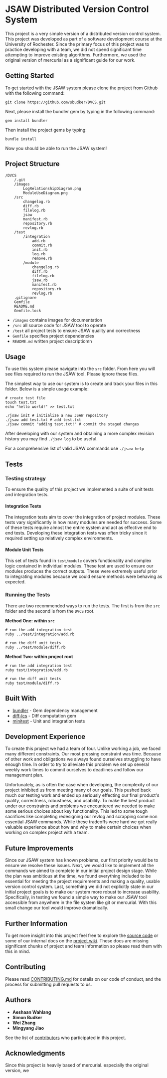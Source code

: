 # JSAW Distributed Version Control System

This project is a very simple version of a distributed version control system. This project was developed as part of a software development course at the University of Rochester. Since the primary focus of this project was to practice developing with a team, we did not spend significant time attempting to improve existing algorithms. Furthermore, we used the original version of mercurial as a significant guide for our work.

## Getting Started

To get started with the JSAW system please clone the project from Github with the following command:

`git clone https://github.com/sbudker/DVCS.git`

Next, please install the bundler gem by typing in the following command:

`gem install bundler`

Then install the project gems by typing:

`bundle install`

Now you should be able to run the JSAW system!

## Project Structure

```
/DVCS
	/.git
	/images
		LogRelationshipDiagram.png
		ModuleUseDiagram.png
	/src
		changelog.rb
		diff.rb
		filelog.rb
		jsaw
		manifest.rb
		repository.rb
		revlog.rb
	/test
		/integration
			add.rb
			commit.rb
			init.rb
			log.rb
			remove.rb
		/module
			changelog.rb
			diff.rb
			filelog.rb
			jsaw.rb
			manifest.rb
			repository.rb
			revlog.rb
	.gitignore
	Gemfile
	README.md
	Gemfile.lock
```

- `/images` contains images for documentation
- `/src` all source code for JSAW tool to operate
- `/test` all project tests to ensure JSAW quality and correctness
-  `Gemfile` specifies project dependencies 
-  `README.md` written project descriptiomn
 
## Usage

To use this system please navigate into the `src` folder. From here you will see files required to run the JSAW tool. Please ignore these files. 

The simplest way to use our system is to create and track your files in this folder. Below is a simple usage example:

```
# create test file
touch test.txt
echo "hello world!" >> test.txt

./jsaw init # initialize a new JSAW repository
./jsaw add test.txt # add test.txt 
./jsaw commit "adding test.txt!" # commit the staged changes
```

After developing with our system and obtaining a more complex revision history you may find `./jsaw log` to be useful.

For a comprehensive list of valid JSAW commands use `./jsaw help`

## Tests

### Testing strategy

To ensure the quality of this project we implemented a suite of unit tests and integration tests. 

#### Integration Tests

The integration tests aim to cover the integration of project modules. These tests vary significantly in how many modules are needed for success. Some of these tests require almost the entire system and act as effective end to end tests. Developing these integration tests was often tricky since it required setting up relatively complex environments.

#### Module Unit Tests

This set of tests found in `test/module` covers functionality and complex logic contained in individual modules. These test are used to ensure our modules produces the correct outputs. These were extremely useful prior to integrating modules because we could ensure methods were behaving as expected.

### Running the Tests

There are two recommended ways to run the tests. The first is from the `src` folder and the second is from the `DVCS` root. 

**Method One: within `src`**

```
# run the add integration test
ruby ../test/integration/add.rb 

# run the diff unit tests
ruby ../test/module/diff.rb 
```

**Method Two: within project root**

```
# run the add integration test
ruby test/integration/add.rb 

# run the diff unit tests
ruby test/module/diff.rb 
```


## Built With

- [bundler](https://bundler.io/) - Gem dependency management 
- [diff-lcs](https://github.com/halostatue/diff-lcs) - Diff computation gem
- [minitest](https://github.com/seattlerb/minitest) - Unit and integration tests

## Development Experience

To create this project we had a team of four. Unlike working a job, we faced many different constraints. Our most pressing constraint was time. Because of other work and obligations we always found ourselves struggling to have enough time. In order to try to alleviate this problem we set up several weekly work times to commit ourselves to deadlines and follow our management plan.

Unfortunately, as is often the case when developing, the complexity of our project inhibited us from meeting many of our goals. This pushed back much our testing work and ended up seriously effecting our final product's quality, correctness, robustness, and usability. To make the best product under our constraints and problems we encountered we needed to make some serious choices about key functionality. This led to some tough sacrifices like completing redesigning our revlog and scrapping some non essential JSAW commands. While these tradeoffs were hard we got really valuable experience about how and why to make certain choices when working on complex project with a team.

## Future Improvements

Since our JSAW system has known problems, our first priority would be to ensure we resolve these issues. Next, we would like to implement all the commands we aimed to complete in our initial project design stage. While the plan was ambitious at the time, we found everything included to be essential for meeting the project requirements and making a quality, usable version control system. Last, something we did not explicitly state in our initial project goals is to make our system more robust to increase usability. Specifically, in testing we found a simple way to make our JSAW tool accessible from anywhere in the file system like git or mercurial. With this small change our tool would improve dramatically. 

## Further Information

To get more insight into this project feel free to explore the [source code](https://github.com/sbudker/DVCS) or some of our internal docs on the [project wiki](https://github.com/sbudker/DVCS/wiki). These docs are missing significant chunks of project and team information so please read them with this in mind. 


## Contributing

Please read [CONTRIBUTING.md](https://gist.github.com/PurpleBooth/b24679402957c63ec426) for details on our code of conduct, and the process for submitting pull requests to us.


## Authors

- **Aeshaan Wahlang** 
- **Simon Budker**
- **Wei Zhang**
- **Mingyang Jiao** 

See the list of [contributors](https://github.com/sbudker/DVCS/graphs/contributors) who participated in this project.

## Acknowledgments

Since this project is heavily based of mercurial. especially the original version, we 